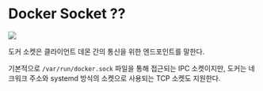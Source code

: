 # Docker Socket ??


![](https://img1.daumcdn.net/thumb/R1280x0/?scode=mtistory2&fname=https%3A%2F%2Fblog.kakaocdn.net%2Fdn%2FkG4Ee%2Fbtro6axPOc6%2FuO8iaewJXKDifLnx0y1Oxk%2Fimg.png)


도커 소켓은 클라이언트 데몬 간의 통신을 위한 엔드포인트를 말한다.

기본적으로 `/var/run/docker.sock` 파일을 통해 접근되는 IPC 소켓이지만, 도커는 네크워크 주소와 systemd 방식의 소켓으로 사용되는 TCP 소켓도 지원한다.
